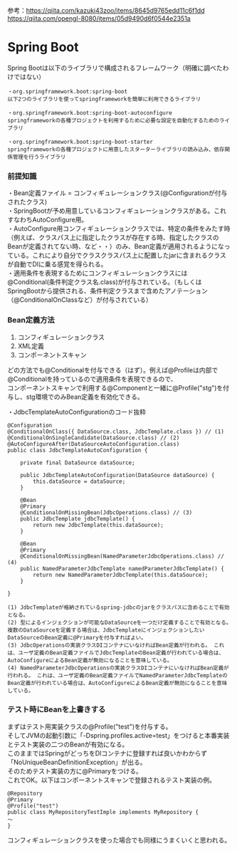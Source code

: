 参考：https://qiita.com/kazuki43zoo/items/8645d9765edd11c6f1dd
https://qiita.com/opengl-8080/items/05d9490d6f0544e2351a

# Spring Boot  
Spring Bootは以下のライブラリで構成されるフレームワーク（明確に調べたわけではない）  
```  
・org.springframework.boot:spring-boot  
以下2つのライブラリを使ってspringframeworkを簡単に利用できるライブラリ  
```  
```  
・org.springframework.boot:spring-boot-autoconfigure  
springframeworkの各種プロジェクトを利用するために必要な設定を自動化するためのライブラリ  
```  
```  
・org.springframework.boot:spring-boot-starter  
springframeworkの各種プロジェクトに用意したスターターライブラリの読み込み、依存関係管理を行うライブラリ  
```  
  
### 前提知識  
・Bean定義ファイル = コンフィギュレーションクラス(@Configurationが付与されたクラス)  
・SpringBootが予め用意しているコンフィギュレーションクラスがある。これすなわちAutoConfigure用。  
・AutoConfigure用コンフィギュレーションクラスでは、特定の条件をみたす時（例えば、クラスパス上に指定したクラスが存在する時、指定したクラスのBeanが定義されてない時、など・・）のみ、Bean定義が適用されるようになっている。これにより自分でクラスクラスパス上に配置したjarに含まれるクラスが自動でDIに乗る感覚を得られる。  
・適用条件を表現するためにコンフィギュレーションクラスには@Conditional(条件判定クラス名.class)が付与されている。（もしくはSpringBootから提供される、条件判定クラスまで含めたアノテーション（@ConditionalOnClassなど）が付与されている）  
  
### Bean定義方法  
1. コンフィギュレーションクラス  
2. XML定義  
3. コンポーネントスキャン  
  
どの方法でも@Conditionalを付与できる（はず）。例えば@Profileは内部で@Conditionalを持っているので適用条件を表現できるので、  
コンポーネントスキャンで利用する@Componentと一緒に@Profile("stg")を付与し、stg環境でのみBean定義を有効化できる。  
  
・JdbcTemplateAutoConfigurationのコード抜粋  
```  
@Configuration  
@ConditionalOnClass({ DataSource.class, JdbcTemplate.class }) // (1)  
@ConditionalOnSingleCandidate(DataSource.class) // (2)  
@AutoConfigureAfter(DataSourceAutoConfiguration.class)  
public class JdbcTemplateAutoConfiguration {  
  
    private final DataSource dataSource;  
  
    public JdbcTemplateAutoConfiguration(DataSource dataSource) {  
        this.dataSource = dataSource;  
    }  
  
    @Bean  
    @Primary  
    @ConditionalOnMissingBean(JdbcOperations.class) // (3)  
    public JdbcTemplate jdbcTemplate() {  
        return new JdbcTemplate(this.dataSource);  
    }  
  
    @Bean  
    @Primary  
    @ConditionalOnMissingBean(NamedParameterJdbcOperations.class) // (4)  
    public NamedParameterJdbcTemplate namedParameterJdbcTemplate() {  
        return new NamedParameterJdbcTemplate(this.dataSource);  
    }  
  
}  
```  
```
(1)	JdbcTemplateが格納されているspring-jdbcのjarをクラスパスに含めることで有効となる。
(2)	型によるインジェクションが可能なDataSourceを一つだけ定義することで有効となる。 複数のDataSourceを定義する場合は、JdbcTemplateにインジェクションしたいDataSourceのBean定義に@Primaryを付与すればよい。
(3)	JdbcOperationsの実装クラスDIコンテナにいなければBean定義が行われる。 これは、ユーザ定義のBean定義ファイルでJdbcTemplateのBean定義が行われている場合は、AutoConfigureによるBean定義が無効になることを意味している。
(4)	NamedParameterJdbcOperationsの実装クラスDIコンテナにいなければBean定義が行われる。 これは、ユーザ定義のBean定義ファイルでNamedParameterJdbcTemplateのBean定義が行われている場合は、AutoConfigureによるBean定義が無効になることを意味している。
```

### テスト時にBeanを上書きする  
まずはテスト用実装クラスの@Profile("test")を付与する。  
そしてJVMの起動引数に「-Dspring.profiles.active=test」をつけると本番実装とテスト実装の二つのBeanが有効になる。  
このままではSpringがどっちをDIコンテナに登録すれば良いかわからず「NoUniqueBeanDefinitionException」が出る。  
そのためテスト実装の方に@Primaryをつける。  
これでOK。以下はコンポーネントスキャンで登録されるテスト実装の例。  
```  
@Repository  
@Primary  
@Profile("test")  
public class MyRepositoryTestImple implements MyRepository {  
〜  
}  
```  
コンフィギュレーションクラスを使った場合でも同様にうまくいくと思われる。  
